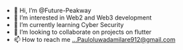 - 👋 Hi, I’m @Future-Peakway
- 👀 I’m interested in Web2 and Web3 development 
- 🌱 I’m currently learning Cyber Security
- 💞️ I’m looking to collaborate on projects on flutter 
- 📫 How to reach me ...Pauloluwadamilare912@gmail.com 

<!---
Future-Peakway/Future-Peakway is a ✨ special ✨ repository because its `README.md` (this file) appears on your GitHub profile.
You can click the Preview link to take a look at your changes.
--->
